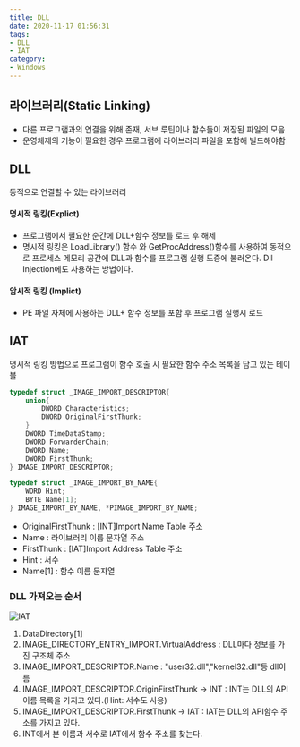 ```yaml
---
title: DLL
date: 2020-11-17 01:56:31
tags:
- DLL
- IAT
category:
- Windows
---
```


## 라이브러리(Static Linking)

- 다른 프로그램과의 연결을 위해 존재, 서브 루틴이나 함수들이 저장된 파일의 모음
- 운영체제의 기능이 필요한 경우 프로그램에 라이브러리 파일을 포함해 빌드해야함

## DLL 

동적으로 연결할 수 있는 라이브러리

#### 명시적 링킹(Explict)

- 프로그램에서 필요한 순간에 DLL+함수 정보를 로드 후 해제
- 명시적 링킹은 LoadLibrary() 함수 와 GetProcAddress()함수를 사용하여 동적으로 프로세스 메모리 공간에 DLL과 함수를 프로그램 실행 도중에 불러온다. Dll Injection에도 사용하는 방법이다.

#### 암시적 링킹 (Implict)

- PE 파일 자체에 사용하는 DLL+ 함수 정보를 포함 후 프로그램 실행시 로드

## IAT

명시적 링킹 방법으로 프로그램이 함수 호출 시 필요한 함수 주소 목록을 담고 있는 테이블

```c++
typedef struct _IMAGE_IMPORT_DESCRIPTOR{
	union{
		DWORD Characteristics;
		DWORD OriginalFirstThunk;   
	}
	DWORD TimeDataStamp;
	DWORD ForwarderChain;
	DWORD Name;
	DWORD FirstThunk;
} IMAGE_IMPORT_DESCRIPTOR;

typedef struct _IMAGE_IMPORT_BY_NAME{
	WORD Hint;
	BYTE Name[1];
} IMAGE_IMPORT_BY_NAME, *PIMAGE_IMPORT_BY_NAME;
```

- OriginalFirstThunk : [INT]Import Name Table 주소
- Name : 라이브러리 이름 문자열 주소
- FirstThunk : [IAT]Import Address Table 주소
- Hint : 서수
- Name[1] : 함수 이름 문자열

### DLL 가져오는 순서

![IAT](/img/IAT.PNG)


1. DataDirectory[1] 
1. IMAGE_DIRECTORY_ENTRY_IMPORT.VirtualAddress : DLL마다 정보를 가진 구조체 주소
1. IMAGE_IMPORT_DESCRIPTOR.Name : "user32.dll","kernel32.dll"등 dll이름
1. IMAGE_IMPORT_DESCRIPTOR.OriginFirstThunk -> INT : INT는 DLL의 API이름 목록을 가지고 있다.(Hint: 서수도 사용)
1. IMAGE_IMPORT_DESCRIPTOR.FirstThunk -> IAT : IAT는 DLL의 API함수 주소를 가지고 있다.
1. INT에서 본 이름과 서수로 IAT에서 함수 주소를 찾는다.
